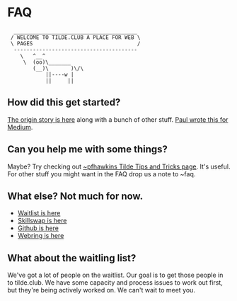 # FAQ

      _______________________________________
     / WELCOME TO TILDE.CLUB A PLACE FOR WEB \
     \ PAGES                                 /
      ---------------------------------------
        \   ^__^
         \  (oo)\_______
            (__)\       )\/\
                ||----w |
                ||     ||


## How did this get started?

[The origin story is here](http://tilde.club/~ford/) along with a bunch of other stuff. [Paul wrote this for Medium](https://medium.com/message/tilde-club-i-had-a-couple-drinks-and-woke-up-with-1-000-nerds-a8904f0a2ebf).

## Can you help me with some things?

Maybe? Try checking out [~pfhawkins Tilde Tips and Tricks page](http://tilde.club/~pfhawkins/tipsntricks.html). It's useful. For other stuff you might want in the FAQ drop us a note to ~faq.

## What else? Not much for now.
- [Waitlist is here](http://goo.gl/forms/gRMRT1YBU4)
- [Skillswap is here](http://goo.gl/forms/LT2bDgtmwH)
- [Github is here](https://github.com/tildeclub/tilde.club)
- [Webring is here](http://tilde.club/~harper/link.html?action=join)

## What about the waitling list?

We've got a lot of people on the waitlist. Our goal is to get those people in to tilde.club. We have some capacity and process issues to work out first, but they're being actively worked on. We can't wait to meet you.
